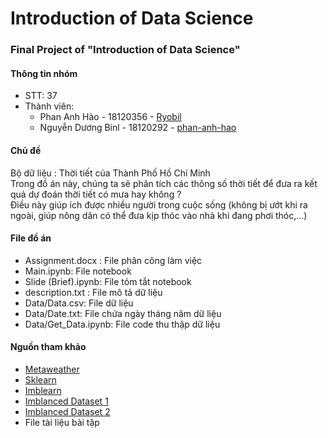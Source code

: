 # Introduction of Data Science  
### Final Project of "Introduction of Data Science"

#### Thông tin nhóm  
* STT: 37  
* Thành viên:  
  + Phan Anh Hào      -  18120356 - [Ryobil](https://github.com/phan-anh-hao)
  + Nguyễn Dương Binl -  18120292 - [phan-anh-hao](https://github.com/Ryobinl)  
  
#### Chủ đề
Bộ dữ liệu : Thời tiết của Thành Phố Hồ Chí Minh  
Trong đồ án này, chúng ta sẽ phân tích các thông số thời tiết để đưa ra kết quả dự đoán thời tiết có mưa hay không ?  
Điều này giúp ích được nhiều người trong cuộc sống (không bị ướt khi ra ngoài, giúp nông dân có thể đưa kịp thóc vào nhà khi đang phơi thóc,...)  


#### File đồ án  
- Assignment.docx : File phân công làm việc  
- Main.ipynb: File notebook  
- Slide (Brief).ipynb: File tóm tắt notebook  
- description.txt : File mô tả dữ liệu  
- Data/Data.csv: File dữ liệu  
- Data/Date.txt: File chứa ngày tháng năm dữ liệu    
- Data/Get_Data.ipynb: File code thu thập dữ liệu  


#### Nguồn tham khảo  
- [Metaweather](www.metaweather.com)      
- [Sklearn](scikit-learn.org)  
- [Imblearn](imbalanced-learn.org)
- [Imblanced Dataset 1](https://datascience.stackexchange.com/questions/61858/oversampling-undersampling-only-train-set-only-or-both-train-and-validation-set)
- [Imblanced Dataset 2](https://datascience.stackexchange.com/questions/8895/with-unbalanced-class-do-i-have-to-use-under-sampling-on-my-validation-testing)
- File tài liệu bài tập  



